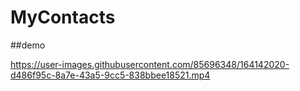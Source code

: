 # MyContacts
##demo


https://user-images.githubusercontent.com/85696348/164142020-d486f95c-8a7e-43a5-9cc5-838bbee18521.mp4


